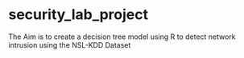 # security_lab_project
The Aim is to create a decision tree model using R to detect network intrusion using the NSL-KDD Dataset
